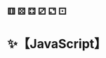 <!--
 * @Description:
 * @Date: 2024-10-11 15:59:54
 * @LastEditTime: 2024-10-11 17:22:12
-->

## ⚅ ⚄ ⚃ ⚂ ⚁ ⚀

# ✨【JavaScript】

<!-- ## （一）[垃圾回收机制 & 内存泄露](https://juejin.cn/post/7114572750533967909/)
- [ ] 垃圾回收机制都有哪些策略？
- [ ] 什么是内存泄漏⚄
- [ ]  为什么会导致的内存泄漏⚄
- [ ] 导致内泄漏的情况

## （二）[数据类型](https://juejin.cn/post/7114496864581320740/)
- [ ] 1. JS的数据类型都有哪些⚄
- [ ] 2. 基本类型和引用类型的区别
- [ ] 3. 为什么0.1+0.2>0.3 ⚃ /如何解决这个问题，使0.1+0.2等于0.3？⚄
- [ ] [对象和数组的区别](https://blog.csdn.net/weixin_41807530/article/details/80829275)
- [ ]  数据类型的判断方式⚄
- [ ]  为什么要用Object.prototype.toString.call()，而不用 Array.prototype.toString.call()?⚁
- [ ]  instanceof原理⚄（作用+原理）
- [ ]  为什么typeof null 是Object?⚄
- [ ]  ==和===区别是什么？⚄
- [ ]  (面试题)NaN == NaN 的结果是什么？为什么?⚄
- [ ]  [typeof 和 instanceof 检测数据类型有什么区别？](https://www.cnblogs.com/chorkiu/p/10369653.html)
- [ ]  [如何判断一个变量是对象还是数组？为什么该方法可以](https://blog.csdn.net/qq_38845858/article/details/124344500)
- [ ] [手写深拷贝和浅拷贝](https://juejin.cn/post/7105989810573344782/)⚄

## [原型和原型链](https://juejin.cn/post/7105588080991535111/)
- [ ] 1. 什么是原型？什么是原型链？如何理解⚄
- [ ] 2. 构造函数、原型和实例的关系⚄

## 继承
- [ ] [JS 中的常用的继承方式及其优缺点⚄](https://juejin.cn/post/7116741431024156686/)

## [闭包](https://juejin.cn/post/7105586381543440391/)
- [ ] 什么是闭包？⚄
- [ ] 闭包的作用？⚄
- [ ] 闭包的优缺点
- [ ] 闭包原理
- [ ] 闭包的应用⚄

## promise
- [ ] [做到简易版的promise理解，以及会写race和all函数就可以⚄](https://juejin.cn/post/7106031956122402824/)

---
# ✨【计算机网络 & 浏览器】
## [HTTP 和 HTTPS](https://juejin.cn/post/7113753633933492255)
- [ ] 1. http 和 https 的基本概念 ⚄
- [ ] 2. http 和 https 的区别及优缺点？⚄
- [ ] 3. [https 协议的工作原理](https://juejin.cn/post/6995109407545622542 "https://juejin.cn/post/6995109407545622542")⚂
- [ ] 4. http1.0和http1.1，还有http2有什么区别？
- [ ] 5. 常见的状态码

# ✨【算法】
- [ ] 1.[深度优先与广度优先遍历](https://juejin.cn/post/7143177854057086989) -->
